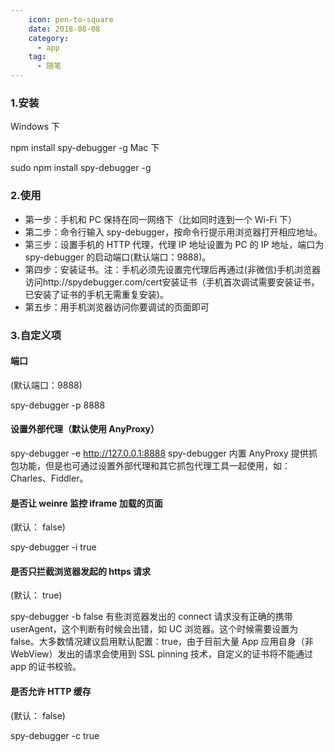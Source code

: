 ```yaml
---
    icon: pen-to-square
    date: 2018-08-08
    category: 
      - app
    tag:
      - 随笔
---
```


### 1.安装

Windows 下

npm install spy-debugger -g
Mac 下

sudo npm install spy-debugger -g

### 2.使用

- 第一步：手机和 PC 保持在同一网络下（比如同时连到一个 Wi-Fi 下）
- 第二步：命令行输入 spy-debugger，按命令行提示用浏览器打开相应地址。
- 第三步：设置手机的 HTTP 代理，代理 IP 地址设置为 PC 的 IP 地址，端口为 spy-debugger 的启动端口(默认端口：9888)。
- 第四步：安装证书。注：手机必须先设置完代理后再通过(非微信)手机浏览器访问http://spydebugger.com/cert安装证书（手机首次调试需要安装证书，已安装了证书的手机无需重复安装)。
- 第五步：用手机浏览器访问你要调试的页面即可

### 3.自定义项

#### 端口

(默认端口：9888)

spy-debugger -p 8888

#### 设置外部代理（默认使用 AnyProxy）

spy-debugger -e http://127.0.0.1:8888
spy-debugger 内置 AnyProxy 提供抓包功能，但是也可通过设置外部代理和其它抓包代理工具一起使用，如：Charles、Fiddler。

#### 是否让 weinre 监控 iframe 加载的页面

(默认： false)

spy-debugger -i true

#### 是否只拦截浏览器发起的 https 请求

(默认： true)

spy-debugger -b false
有些浏览器发出的 connect 请求没有正确的携带 userAgent，这个判断有时候会出错，如 UC 浏览器。这个时候需要设置为 false。大多数情况建议启用默认配置：true，由于目前大量 App 应用自身（非 WebView）发出的请求会使用到 SSL pinning 技术，自定义的证书将不能通过 app 的证书校验。

#### 是否允许 HTTP 缓存

(默认： false)

spy-debugger -c true
